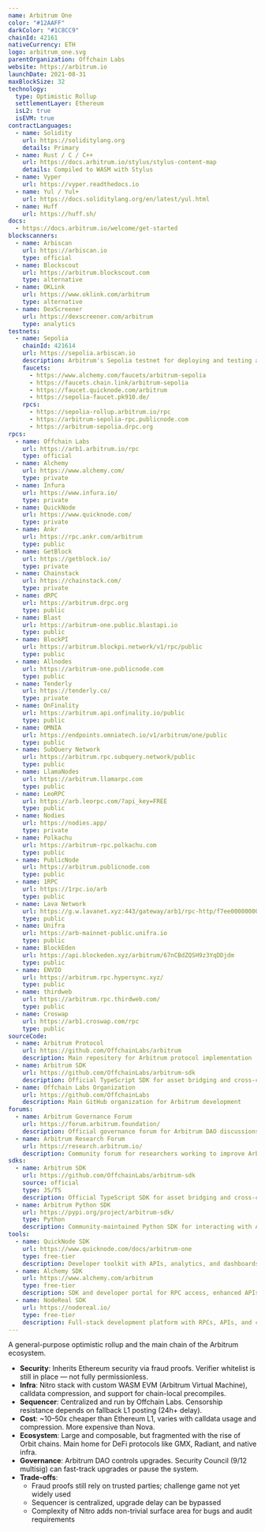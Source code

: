 ```yaml
---
name: Arbitrum One
color: "#12AAFF"
darkColor: "#1C8CC9"
chainId: 42161
nativeCurrency: ETH
logo: arbitrum_one.svg
parentOrganization: Offchain Labs
website: https://arbitrum.io
launchDate: 2021-08-31
maxBlockSize: 32
technology:
  type: Optimistic Rollup
  settlementLayer: Ethereum
  isL2: true
  isEVM: true
contractLanguages:
  - name: Solidity
    url: https://soliditylang.org
    details: Primary
  - name: Rust / C / C++
    url: https://docs.arbitrum.io/stylus/stylus-content-map
    details: Compiled to WASM with Stylus
  - name: Vyper
    url: https://vyper.readthedocs.io
  - name: Yul / Yul+
    url: https://docs.soliditylang.org/en/latest/yul.html
  - name: Huff
    url: https://huff.sh/
docs:
  - https://docs.arbitrum.io/welcome/get-started
blockscanners:
  - name: Arbiscan
    url: https://arbiscan.io
    type: official
  - name: Blockscout
    url: https://arbitrum.blockscout.com
    type: alternative
  - name: OKLink
    url: https://www.oklink.com/arbitrum
    type: alternative
  - name: DexScreener
    url: https://dexscreener.com/arbitrum
    type: analytics
testnets:
  - name: Sepolia
    chainId: 421614
    url: https://sepolia.arbiscan.io
    description: Arbitrum's Sepolia testnet for deploying and testing applications on the Arbitrum Layer 2 network.
    faucets: 
      - https://www.alchemy.com/faucets/arbitrum-sepolia
      - https://faucets.chain.link/arbitrum-sepolia
      - https://faucet.quicknode.com/arbitrum
      - https://sepolia-faucet.pk910.de/
    rpcs:
      - https://sepolia-rollup.arbitrum.io/rpc
      - https://arbitrum-sepolia-rpc.publicnode.com
      - https://arbitrum-sepolia.drpc.org
rpcs:
  - name: Offchain Labs
    url: https://arb1.arbitrum.io/rpc
    type: official
  - name: Alchemy
    url: https://www.alchemy.com/
    type: private
  - name: Infura
    url: https://www.infura.io/
    type: private
  - name: QuickNode
    url: https://www.quicknode.com/
    type: private
  - name: Ankr
    url: https://rpc.ankr.com/arbitrum
    type: public
  - name: GetBlock
    url: https://getblock.io/
    type: private
  - name: Chainstack
    url: https://chainstack.com/
    type: private
  - name: dRPC
    url: https://arbitrum.drpc.org
    type: public
  - name: Blast
    url: https://arbitrum-one.public.blastapi.io
    type: public
  - name: BlockPI
    url: https://arbitrum.blockpi.network/v1/rpc/public
    type: public
  - name: Allnodes
    url: https://arbitrum-one.publicnode.com
    type: public
  - name: Tenderly
    url: https://tenderly.co/
    type: private
  - name: OnFinality
    url: https://arbitrum.api.onfinality.io/public
    type: public
  - name: OMNIA
    url: https://endpoints.omniatech.io/v1/arbitrum/one/public
    type: public
  - name: SubQuery Network
    url: https://arbitrum.rpc.subquery.network/public
    type: public
  - name: LlamaNodes
    url: https://arbitrum.llamarpc.com
    type: public
  - name: LeoRPC
    url: https://arb.leorpc.com/?api_key=FREE
    type: public
  - name: Nodies
    url: https://nodies.app/
    type: private
  - name: Polkachu
    url: https://arbitrum-rpc.polkachu.com
    type: public
  - name: PublicNode
    url: https://arbitrum.publicnode.com
    type: public
  - name: 1RPC
    url: https://1rpc.io/arb
    type: public
  - name: Lava Network
    url: https://g.w.lavanet.xyz:443/gateway/arb1/rpc-http/f7ee0000000000000000000000000000
    type: public
  - name: Unifra
    url: https://arb-mainnet-public.unifra.io
    type: public
  - name: BlockEden
    url: https://api.blockeden.xyz/arbitrum/67nCBdZQSH9z3YqDDjdm
    type: public
  - name: ENVIO
    url: https://arbitrum.rpc.hypersync.xyz/
    type: public
  - name: thirdweb
    url: https://arbitrum.rpc.thirdweb.com/
    type: public
  - name: Croswap
    url: https://arb1.croswap.com/rpc
    type: public
sourceCode:
  - name: Arbitrum Protocol
    url: https://github.com/OffchainLabs/arbitrum
    description: Main repository for Arbitrum protocol implementation
  - name: Arbitrum SDK
    url: https://github.com/OffchainLabs/arbitrum-sdk
    description: Official TypeScript SDK for asset bridging and cross-chain messaging
  - name: Offchain Labs Organization
    url: https://github.com/OffchainLabs
    description: Main GitHub organization for Arbitrum development
forums:
  - name: Arbitrum Governance Forum
    url: https://forum.arbitrum.foundation/
    description: Official governance forum for Arbitrum DAO discussions and proposals
  - name: Arbitrum Research Forum
    url: https://research.arbitrum.io/
    description: Community forum for researchers working to improve Arbitrum
sdks:
  - name: Arbitrum SDK
    url: https://github.com/OffchainLabs/arbitrum-sdk
    source: official
    type: JS/TS
    description: Official TypeScript SDK for asset bridging and cross-chain messaging on Arbitrum networks.
  - name: Arbitrum Python SDK
    url: https://pypi.org/project/arbitrum-sdk/
    type: Python
    description: Community-maintained Python SDK for interacting with Arbitrum chains, supporting asset bridging and messaging.
tools:
  - name: QuickNode SDK
    url: https://www.quicknode.com/docs/arbitrum-one
    type: free-tier
    description: Developer toolkit with APIs, analytics, and dashboards for building apps on Arbitrum One.
  - name: Alchemy SDK
    url: https://www.alchemy.com/arbitrum
    type: free-tier
    description: SDK and developer portal for RPC access, enhanced APIs, contract tracing, and debugging tools for Arbitrum.
  - name: NodeReal SDK
    url: https://nodereal.io/
    type: free-tier
    description: Full-stack development platform with RPCs, APIs, and contract analytics for scaling on Arbitrum One.
---
```


A general-purpose optimistic rollup and the main chain of the Arbitrum ecosystem.

- **Security**: Inherits Ethereum security via fraud proofs. Verifier whitelist is still in place — not fully permissionless.  
- **Infra**: Nitro stack with custom WASM EVM (Arbitrum Virtual Machine), calldata compression, and support for chain-local precompiles.  
- **Sequencer**: Centralized and run by Offchain Labs. Censorship resistance depends on fallback L1 posting (24h+ delay).  
- **Cost**: ~10–50x cheaper than Ethereum L1, varies with calldata usage and compression. More expensive than Nova.  
- **Ecosystem**: Large and composable, but fragmented with the rise of Orbit chains. Main home for DeFi protocols like GMX, Radiant, and native infra.  
- **Governance**: Arbitrum DAO controls upgrades. Security Council (9/12 multisig) can fast-track upgrades or pause the system.  
- **Trade-offs**:  
  - Fraud proofs still rely on trusted parties; challenge game not yet widely used  
  - Sequencer is centralized, upgrade delay can be bypassed  
  - Complexity of Nitro adds non-trivial surface area for bugs and audit requirements  